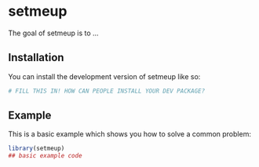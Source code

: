 
<!-- README.md is generated from README.Rmd. Please edit that file -->

# setmeup

<!-- badges: start -->
<!-- badges: end -->

The goal of setmeup is to …

## Installation

You can install the development version of setmeup like so:

``` r
# FILL THIS IN! HOW CAN PEOPLE INSTALL YOUR DEV PACKAGE?
```

## Example

This is a basic example which shows you how to solve a common problem:

``` r
library(setmeup)
## basic example code
```
